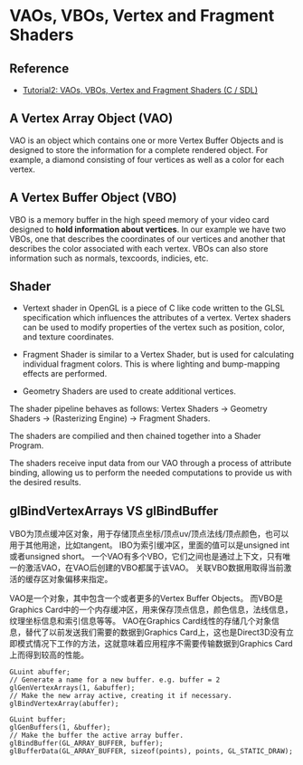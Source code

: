  # VAOs, VBOs, Vertex and Fragment Shaders 

 ## Reference
 - [Tutorial2: VAOs, VBOs, Vertex and Fragment Shaders (C / SDL)](https://www.khronos.org/opengl/wiki/Tutorial2:_VAOs,_VBOs,_Vertex_and_Fragment_Shaders_(C_/_SDL))

## A Vertex Array Object (VAO) 
VAO is an object which contains one or more Vertex Buffer Objects and is designed to store the information for a complete rendered object. For example, a diamond consisting of four vertices as well as a color for each vertex.

##  A Vertex Buffer Object (VBO) 
VBO is a memory buffer in the high speed memory of your video card designed to **hold information about vertices**. 
In our example we have two VBOs, one that describes the coordinates of our vertices and another that describes the color associated with each vertex. VBOs can also store information such as normals, texcoords, indicies, etc.

## Shader 
- Vertext shader in OpenGL is a piece of C like code written to the GLSL specification which influences the attributes of a vertex. Vertex shaders can be used to modify properties of the vertex such as position, color, and texture coordinates.

- Fragment Shader is similar to a Vertex Shader, but is used for calculating individual fragment colors. This is where lighting and bump-mapping effects are performed.

- Geometry Shaders are used to create additional vertices.

The shader pipeline behaves as follows: Vertex Shaders -> Geometry Shaders -> (Rasterizing Engine) -> Fragment Shaders.

The shaders are compilied and then chained together into a Shader Program.

The shaders receive input data from our VAO through a process of attribute binding, allowing us to perform the needed computations to provide us with the desired results.

##  glBindVertexArrays VS glBindBuffer
VBO为顶点缓冲区对象，用于存储顶点坐标/顶点uv/顶点法线/顶点颜色，也可以用于其他用途，比如tangent。
IBO为索引缓冲区，里面的值可以是unsigned int或者unsigned short。
一个VAO有多个VBO，它们之间也是通过上下文，只有唯一的激活VAO，在VAO后创建的VBO都属于该VAO。
关联VBO数据用取得当前激活的缓存区对象偏移来指定。

VAO是一个对象，其中包含一个或者更多的Vertex Buffer Objects。
而VBO是Graphics Card中的一个内存缓冲区，用来保存顶点信息，颜色信息，法线信息，纹理坐标信息和索引信息等等。
VAO在Graphics Card线性的存储几个对象信息，替代了以前发送我们需要的数据到Graphics Card上，这也是Direct3D没有立即模式情况下工作的方法，这就意味着应用程序不需要传输数据到Graphics Card上而得到较高的性能。

```
GLuint abuffer;
// Generate a name for a new buffer. e.g. buffer = 2
glGenVertexArrays(1, &abuffer);
// Make the new array active, creating it if necessary.
glBindVertexArray(abuffer);

GLuint buffer;
glGenBuffers(1, &buffer);
// Make the buffer the active array buffer.
glBindBuffer(GL_ARRAY_BUFFER, buffer);
glBufferData(GL_ARRAY_BUFFER, sizeof(points), points, GL_STATIC_DRAW);
```

